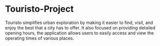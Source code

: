 # Touristo-Project
Touristo simplifies urban exploration by making it easier to find, visit, and enjoy the best that a city has to offer. It also focused on providing detailed opening hours, the application allows users to easily access and view the operating times of various places. 
